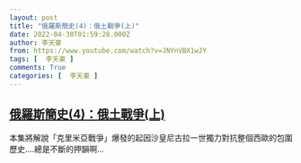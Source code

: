 ```yaml
---
layout: post
title: "俄羅斯簡史(4)：俄土戰爭(上)"
date: 2022-04-30T01:59:28.000Z
author: 李天豪
from: https://www.youtube.com/watch?v=JNYnVBX1wJY
tags: [  李天豪 ]
comments: True
categories: [  李天豪 ]
---
```

<!--1651283968000-->
[俄羅斯簡史(4)：俄土戰爭(上)](https://www.youtube.com/watch?v=JNYnVBX1wJY)
------

<div>
本集將解說「克里米亞戰爭」爆發的起因沙皇尼古拉一世獨力對抗整個西歐的包圍歷史....總是不斷的押韻啊...
</div>
